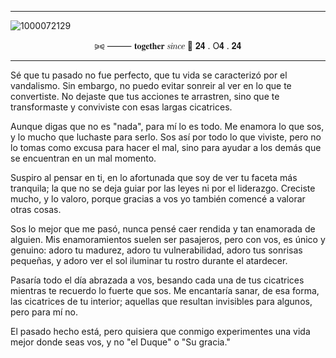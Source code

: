 ___

![1000072129](https://github.com/user-attachments/assets/f023cc07-f623-482e-9e82-b970f2ac6103)

<p align= "center">⪩⪨ ⸻ 𝐭𝐨𝐠𝐞𝐭𝐡𝐞𝐫 𝑠𝑖𝑛𝑐𝑒 💍 𝟐𝟒 . O𝟒 . 𝟐𝟒</p>

___

Sé que tu pasado no fue perfecto,
que tu vida se caracterizó por el vandalismo.
Sin embargo, no puedo evitar sonreir al ver en lo que te convertiste.
No dejaste que tus acciones te arrastren, sino que te transformaste y conviviste con esas largas cicatrices.

Aunque digas que no es "nada", para mí lo es todo.
Me enamora lo que sos, y lo mucho que luchaste para serlo.
Sos así por todo lo que viviste, pero no lo tomas como excusa para hacer el mal, sino para ayudar a los demás que se encuentran en un mal momento.

Suspiro al pensar en ti, en lo afortunada que soy de ver tu faceta más tranquila; la que no se deja guiar por las leyes ni por el liderazgo. Creciste mucho, y lo valoro, porque gracias a vos yo también comencé a valorar otras cosas.

Sos lo mejor que me pasó, nunca pensé caer rendida y tan enamorada de alguien. Mis enamoramientos suelen ser pasajeros, pero con vos, es único y genuino: adoro tu madurez, adoro tu vulnerabilidad, adoro tus sonrisas pequeñas, y adoro ver el sol iluminar tu rostro durante el atardecer.

Pasaría todo el día abrazada a vos, besando cada una de tus cicatrices mientras te recuerdo lo fuerte que sos. Me encantaría sanar, de esa forma, las cicatrices de tu interior; aquellas que resultan invisibles para algunos, pero para mí no.

El pasado hecho está, pero quisiera que conmigo experimentes una vida mejor donde seas vos, y no "el Duque" o "Su gracia."
